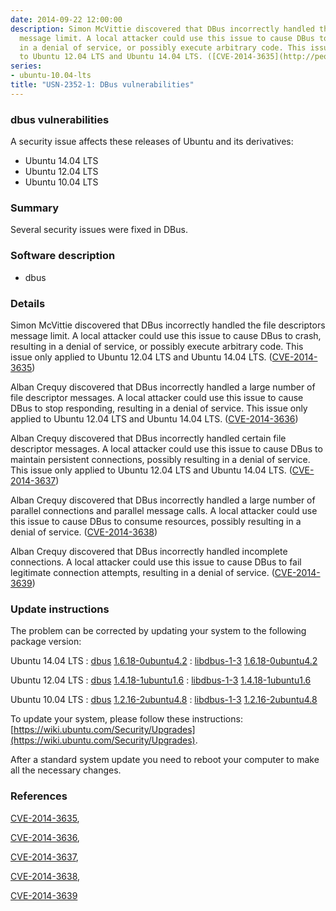 ```yaml
---
date: 2014-09-22 12:00:00
description: Simon McVittie discovered that DBus incorrectly handled the file descriptors
  message limit. A local attacker could use this issue to cause DBus to crash, resulting
  in a denial of service, or possibly execute arbitrary code. This issue only applied
  to Ubuntu 12.04 LTS and Ubuntu 14.04 LTS. ([CVE-2014-3635](http://people.ubuntu.com/~ubuntu-security/cve/CVE-2014-3635))
series:
- ubuntu-10.04-lts
title: "USN-2352-1: DBus vulnerabilities"
---
```



### dbus vulnerabilities

A security issue affects these releases of Ubuntu and its derivatives:

* Ubuntu 14.04 LTS
* Ubuntu 12.04 LTS
* Ubuntu 10.04 LTS

### Summary

Several security issues were fixed in DBus. 

### Software description

* dbus 

### Details

Simon McVittie discovered that DBus incorrectly handled the file descriptors message limit. A local attacker could use this issue to cause DBus to crash, resulting in a denial of service, or possibly execute arbitrary code. This issue only applied to Ubuntu 12.04 LTS and Ubuntu 14.04 LTS. ([CVE-2014-3635](http://people.ubuntu.com/~ubuntu-security/cve/CVE-2014-3635))

Alban Crequy discovered that DBus incorrectly handled a large number of file descriptor messages. A local attacker could use this issue to cause DBus to stop responding, resulting in a denial of service. This issue only applied to Ubuntu 12.04 LTS and Ubuntu 14.04 LTS. ([CVE-2014-3636](http://people.ubuntu.com/~ubuntu-security/cve/CVE-2014-3636))

Alban Crequy discovered that DBus incorrectly handled certain file descriptor messages. A local attacker could use this issue to cause DBus to maintain persistent connections, possibly resulting in a denial of service. This issue only applied to Ubuntu 12.04 LTS and Ubuntu 14.04 LTS. ([CVE-2014-3637](http://people.ubuntu.com/~ubuntu-security/cve/CVE-2014-3637))

Alban Crequy discovered that DBus incorrectly handled a large number of parallel connections and parallel message calls. A local attacker could use this issue to cause DBus to consume resources, possibly resulting in a denial of service. ([CVE-2014-3638](http://people.ubuntu.com/~ubuntu-security/cve/CVE-2014-3638))

Alban Crequy discovered that DBus incorrectly handled incomplete connections. A local attacker could use this issue to cause DBus to fail legitimate connection attempts, resulting in a denial of service. ([CVE-2014-3639](http://people.ubuntu.com/~ubuntu-security/cve/CVE-2014-3639)) 

### Update instructions

The problem can be corrected by updating your system to the following package version:

Ubuntu 14.04 LTS
 : [dbus](https://launchpad.net/ubuntu/+source/dbus) <span> [1.6.18-0ubuntu4.2](https://launchpad.net/ubuntu/+source/dbus/1.6.18-0ubuntu4.2) </span> 
 : [libdbus-1-3](https://launchpad.net/ubuntu/+source/dbus) <span> [1.6.18-0ubuntu4.2](https://launchpad.net/ubuntu/+source/dbus/1.6.18-0ubuntu4.2) </span> 

Ubuntu 12.04 LTS
 : [dbus](https://launchpad.net/ubuntu/+source/dbus) <span> [1.4.18-1ubuntu1.6](https://launchpad.net/ubuntu/+source/dbus/1.4.18-1ubuntu1.6) </span> 
 : [libdbus-1-3](https://launchpad.net/ubuntu/+source/dbus) <span> [1.4.18-1ubuntu1.6](https://launchpad.net/ubuntu/+source/dbus/1.4.18-1ubuntu1.6) </span> 

Ubuntu 10.04 LTS
 : [dbus](https://launchpad.net/ubuntu/+source/dbus) <span> [1.2.16-2ubuntu4.8](https://launchpad.net/ubuntu/+source/dbus/1.2.16-2ubuntu4.8) </span> 
 : [libdbus-1-3](https://launchpad.net/ubuntu/+source/dbus) <span> [1.2.16-2ubuntu4.8](https://launchpad.net/ubuntu/+source/dbus/1.2.16-2ubuntu4.8) </span> 

To update your system, please follow these instructions: [https://wiki.ubuntu.com/Security/Upgrades](https://wiki.ubuntu.com/Security/Upgrades).

After a standard system update you need to reboot your computer to make all the necessary changes. 

### References

 
 [CVE-2014-3635](http://people.ubuntu.com/~ubuntu-security/cve/CVE-2014-3635), 

 [CVE-2014-3636](http://people.ubuntu.com/~ubuntu-security/cve/CVE-2014-3636), 

 [CVE-2014-3637](http://people.ubuntu.com/~ubuntu-security/cve/CVE-2014-3637), 

 [CVE-2014-3638](http://people.ubuntu.com/~ubuntu-security/cve/CVE-2014-3638), 

 [CVE-2014-3639](http://people.ubuntu.com/~ubuntu-security/cve/CVE-2014-3639)